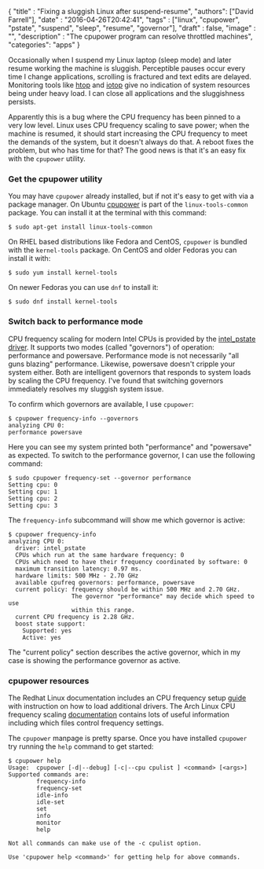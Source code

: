
  {
    "title"  : "Fixing a sluggish Linux after suspend-resume",
    "authors": ["David Farrell"],
    "date"   : "2016-04-26T20:42:41",
    "tags"   : ["linux", "cpupower", "pstate", "suspend", "sleep", "resume", "governor"],
    "draft"  : false,
    "image"  : "",
    "description" : "The cpupower program can resolve throttled machines",
    "categories": "apps"
  }

Occasionally when I suspend my Linux laptop (sleep mode) and later resume working the machine is sluggish. Perceptible pauses occur every time I change applications, scrolling is fractured and text edits are delayed. Monitoring tools like [htop](http://hisham.hm/htop/) and [iotop](http://guichaz.free.fr/iotop/) give no indication of system resources being under heavy load. I can close all applications and the sluggishness persists.

Apparently this is a bug where the CPU frequency has been pinned to a very low level. Linux uses CPU frequency scaling to save power; when the machine is resumed, it should start increasing the CPU frequency to meet the demands of the system, but it doesn't always do that. A reboot fixes the problem, but who has time for that? The good news is that it's an easy fix with the `cpupower` utility.

### Get the cpupower utility

You may have `cpupower` already installed, but if not it's easy to get with via a package manager. On Ubuntu [cpupower](http://manpages.ubuntu.com/manpages/trusty/man1/cpupower.1.html) is part of the `linux-tools-common` package. You can install it at the terminal with this command:

    $ sudo apt-get install linux-tools-common

On RHEL based distributions like Fedora and CentOS, `cpupower` is bundled with the `kernel-tools` package. On CentOS and older Fedoras you can install it with:

    $ sudo yum install kernel-tools

On newer Fedoras you can use `dnf` to install it:

    $ sudo dnf install kernel-tools

### Switch back to performance mode

CPU frequency scaling for modern Intel CPUs is provided by the [intel_pstate driver](https://www.kernel.org/doc/Documentation/cpu-freq/intel-pstate.txt). It supports two modes (called "governors") of operation: performance and powersave. Performance mode is not necessarily "all guns blazing" performance. Likewise, powersave doesn't cripple your system either. Both are intelligent governors that responds to system loads by scaling the CPU frequency. I've found that switching governors immediately resolves my sluggish system issue.

To confirm which governors are available, I use `cpupower`:

    $ cpupower frequency-info --governors
    analyzing CPU 0:
    performance powersave

Here you can see my system printed both "performance" and "powersave" as expected. To switch to the performance governor, I can use the following command:

    $ sudo cpupower frequency-set --governor performance
    Setting cpu: 0
    Setting cpu: 1
    Setting cpu: 2
    Setting cpu: 3

The `frequency-info` subcommand will show me which governor is active:

    $ cpupower frequency-info
    analyzing CPU 0:
      driver: intel_pstate
      CPUs which run at the same hardware frequency: 0
      CPUs which need to have their frequency coordinated by software: 0
      maximum transition latency: 0.97 ms.
      hardware limits: 500 MHz - 2.70 GHz
      available cpufreq governors: performance, powersave
      current policy: frequency should be within 500 MHz and 2.70 GHz.
                      The governor "performance" may decide which speed to use
                      within this range.
      current CPU frequency is 2.28 GHz.
      boost state support:
        Supported: yes
        Active: yes

The "current policy" section describes the active governor, which in my case is showing the performance governor as active.

### cpupower resources

The Redhat Linux documentation includes an CPU frequency setup [guide](https://access.redhat.com/documentation/en-US/Red_Hat_Enterprise_Linux/6/html/Power_Management_Guide/cpufreq_setup.html#enabling_a_cpufreq_governor) with instruction on how to load additional drivers. The Arch Linux CPU frequency scaling [documentation](https://wiki.archlinux.org/index.php/CPU_Frequency_Scaling) contains lots of useful information including which files control frequency settings.

The `cpupower` manpage is pretty sparse. Once you have installed `cpupower` try running the `help` command to get started:

    $ cpupower help
    Usage:  cpupower [-d|--debug] [-c|--cpu cpulist ] <command> [<args>]
    Supported commands are:
            frequency-info
            frequency-set
            idle-info
            idle-set
            set
            info
            monitor
            help

    Not all commands can make use of the -c cpulist option.

    Use 'cpupower help <command>' for getting help for above commands.
